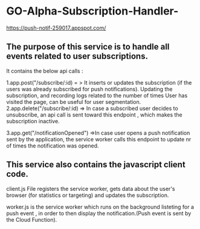 # GO-Alpha-Subscription-Handler-
https://push-notif-259017.appspot.com/

## The purpose of this service is to handle all events related to user subscriptions.

It contains the below api calls :

1.app.post("/subscribe/:id) = > It inserts or updates the subscription (if the users was already subscribed for push notifications). Updating the subscription, and recording logs related to the number of times User has visited the page, can be useful for user segmentation.
2.app.delete("/subscribe/:id) => In case a subscribed user decides to unsubscribe, an api call is sent toward this endpoint , which makes the subscription inactive.

3.app.get("/notificationOpened") =>In case user opens a push notification sent by the application, the service worker calls this endpoint to update  nr of times the notification was opened.


## This service also contains the javascript client code.

client.js File registers the service worker, gets data about the user's browser (for statistics or targeting) and updates the subscription.

worker.js is the service worker which runs on the background listeting for a push event , in order to then display the notification.(Push event is sent by the Cloud Function).








